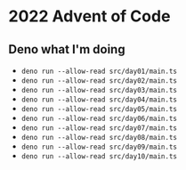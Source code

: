 # 2022 Advent of Code
## Deno what I'm doing
- `deno run --allow-read src/day01/main.ts`
- `deno run --allow-read src/day02/main.ts`
- `deno run --allow-read src/day03/main.ts`
- `deno run --allow-read src/day04/main.ts`
- `deno run --allow-read src/day05/main.ts`
- `deno run --allow-read src/day06/main.ts`
- `deno run --allow-read src/day07/main.ts`
- `deno run --allow-read src/day08/main.ts`
- `deno run --allow-read src/day09/main.ts`
- `deno run --allow-read src/day10/main.ts`
